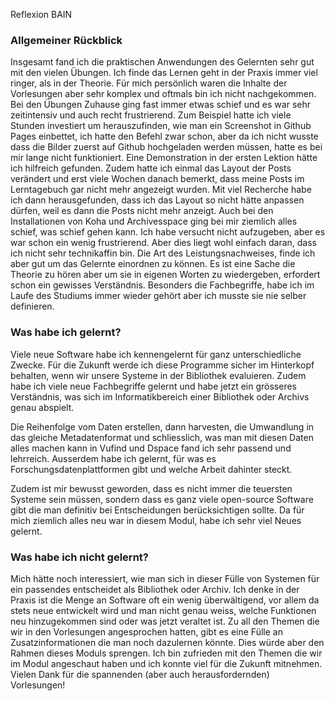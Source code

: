 

Reflexion BAIN 

 

### Allgemeiner Rückblick

Insgesamt fand ich die praktischen Anwendungen des Gelernten sehr gut mit den vielen Übungen. Ich finde das Lernen geht in der Praxis immer viel ringer, als in der Theorie. Für mich persönlich waren die Inhalte der Vorlesungen aber sehr komplex und oftmals bin ich nicht nachgekommen. Bei den Übungen Zuhause ging fast immer etwas schief und es war sehr zeitintensiv und auch recht frustrierend. Zum Beispiel hatte ich viele Stunden investiert um herauszufinden, wie man ein Screenshot in Github Pages einbettet, ich hatte den Befehl zwar schon, aber da ich nicht wusste dass die Bilder zuerst auf Github hochgeladen werden müssen, hatte es bei mir lange nicht funktioniert. Eine Demonstration in der ersten Lektion hätte ich hilfreich gefunden. Zudem hatte ich einmal das Layout der Posts verändert und erst viele Wochen danach bemerkt, dass meine Posts im Lerntagebuch gar nicht mehr angezeigt wurden. Mit viel Recherche habe ich dann herausgefunden, dass ich das Layout so nicht hätte anpassen dürfen, weil es dann die Posts nicht mehr anzeigt. Auch bei den Installationen von Koha und Archivesspace ging bei mir ziemlich alles schief, was schief gehen kann. Ich habe versucht nicht aufzugeben, aber es war schon ein wenig frustrierend. Aber dies liegt wohl einfach daran, dass ich nicht sehr technikaffin bin. Die Art des Leistungsnachweises, finde ich aber gut um das Gelernte einordnen zu können. Es ist eine Sache die Theorie zu hören aber um sie in eigenen Worten zu wiedergeben, erfordert schon ein gewisses Verständnis. Besonders die Fachbegriffe, habe ich im Laufe des Studiums immer wieder gehört aber ich musste sie nie selber definieren.

 

### Was habe ich gelernt?

Viele neue Software habe ich kennengelernt für ganz unterschiedliche Zwecke. Für die Zukunft werde ich diese Programme sicher im Hinterkopf behalten, wenn wir unsere Systeme in der Bibliothek evaluieren. Zudem habe ich viele neue Fachbegriffe gelernt und habe jetzt ein grösseres Verständnis, was sich im Informatikbereich einer Bibliothek oder Archivs genau abspielt.

Die Reihenfolge vom Daten erstellen, dann harvesten, die Umwandlung in das gleiche Metadatenformat und schliesslich, was man mit diesen Daten alles machen kann in Vufind und Dspace fand ich sehr passend und lehrreich. Ausserdem habe ich gelernt, für was es Forschungsdatenplattformen gibt und welche Arbeit dahinter steckt.

Zudem ist mir bewusst geworden, dass es nicht immer die teuersten Systeme sein müssen, sondern dass es ganz viele open-source Software gibt die man definitiv bei Entscheidungen berücksichtigen sollte. Da für mich ziemlich alles neu war in diesem Modul, habe ich sehr viel Neues gelernt.

 

### Was habe ich nicht gelernt?

Mich hätte noch interessiert, wie man sich in dieser Fülle von Systemen für ein passendes entscheidet als Bibliothek oder Archiv. Ich denke in der Praxis ist die Menge an Software oft ein wenig überwältigend, vor allem da stets neue entwickelt wird und man nicht genau weiss, welche Funktionen neu hinzugekommen sind oder was jetzt veraltet ist. Zu all den Themen die wir in den Vorlesungen angesprochen hatten, gibt es eine Fülle an Zusatzinformationen die man noch dazulernen könnte. Dies würde aber den Rahmen dieses Moduls sprengen. Ich bin zufrieden mit den Themen die wir im Modul angeschaut haben und ich konnte viel für die Zukunft mitnehmen. Vielen Dank für die spannenden (aber auch herausfordernden) Vorlesungen!

 

 


 
